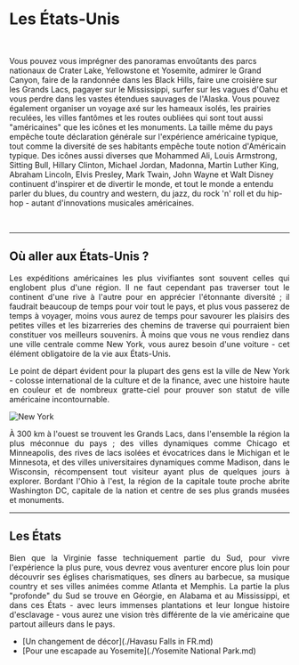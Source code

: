 # Les États-Unis

&nbsp;
<p> Vous pouvez vous imprégner des panoramas envoûtants des parcs nationaux de Crater Lake, Yellowstone et Yosemite, admirer le Grand Canyon, faire de la randonnée dans les Black Hills, faire une croisière sur les Grands Lacs, pagayer sur le Mississippi, surfer sur les vagues d'Oahu et vous perdre dans les vastes étendues sauvages de l'Alaska. Vous pouvez également organiser un voyage axé sur les hameaux isolés, les prairies reculées, les villes fantômes et les routes oubliées qui sont tout aussi "américaines" que les icônes et les monuments.  
La taille même du pays empêche toute déclaration générale sur l'expérience américaine typique, tout comme la diversité de ses habitants empêche toute notion d'Américain typique. Des icônes aussi diverses que Mohammed Ali, Louis Armstrong, Sitting Bull, Hillary Clinton, Michael Jordan, Madonna, Martin Luther King, Abraham Lincoln, Elvis Presley, Mark Twain, John Wayne et Walt Disney continuent d'inspirer et de divertir le monde, et tout le monde a entendu parler du blues, du country and western, du jazz, du rock 'n' roll et du hip-hop - autant d'innovations musicales américaines. </p>

&nbsp;

-----------------------

## Où aller aux États-Unis ?

<p align=justify> Les expéditions américaines les plus vivifiantes sont souvent celles qui englobent plus d'une région. Il ne faut cependant pas traverser tout le continent d'une rive à l'autre pour en apprécier l'étonnante diversité ; il faudrait beaucoup de temps pour voir tout le pays, et plus vous passerez de temps à voyager, moins vous aurez de temps pour savourer les plaisirs des petites villes et les bizarreries des chemins de traverse qui pourraient bien constituer vos meilleurs souvenirs. À moins que vous ne vous rendiez dans une ville centrale comme New York, vous aurez besoin d'une voiture - cet élément obligatoire de la vie aux États-Unis. </p> 

<p align=justify> Le point de départ évident pour la plupart des gens est la ville de New York - colosse international de la culture et de la finance, avec une histoire haute en couleur et de nombreux gratte-ciel pour prouver son statut de ville américaine incontournable. </p> 

![New York](https://upload.wikimedia.org/wikipedia/commons/thumb/0/05/View_of_Empire_State_Building_from_Rockefeller_Center_New_York_City_dllu.jpg/1200px-View_of_Empire_State_Building_from_Rockefeller_Center_New_York_City_dllu.jpg)

<p align=justify> À 300 km à l'ouest se trouvent les Grands Lacs, dans l'ensemble la région la plus méconnue du pays ; des villes dynamiques comme Chicago et Minneapolis, des rives de lacs isolées et évocatrices dans le Michigan et le Minnesota, et des villes universitaires dynamiques comme Madison, dans le Wisconsin, récompensent tout visiteur ayant plus de quelques jours à explorer. Bordant l'Ohio à l'est, la région de la capitale toute proche abrite Washington DC, capitale de la nation et centre de ses plus grands musées et monuments. </p> 


-----------------------

## Les États

<p align=justify> Bien que la Virginie fasse techniquement partie du Sud, pour vivre l'expérience la plus pure, vous devrez vous aventurer encore plus loin pour découvrir ses églises charismatiques, ses dîners au barbecue, sa musique country et ses villes animées comme Atlanta et Memphis. La partie la plus "profonde" du Sud se trouve en Géorgie, en Alabama et au Mississippi, et dans ces États - avec leurs immenses plantations et leur longue histoire d'esclavage - vous aurez une vision très différente de la vie américaine que partout ailleurs dans le pays. </p> 

* [Un changement de décor](./Havasu Falls in FR.md)
* [Pour une escapade au Yosemite](./Yosemite National Park.md)
 
